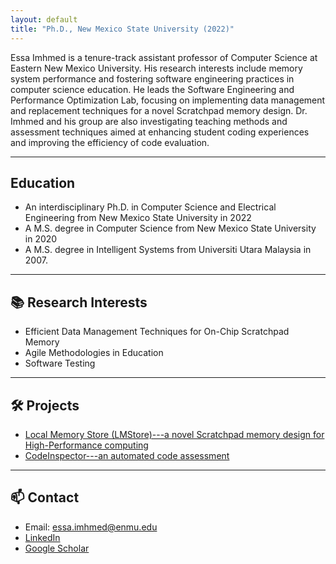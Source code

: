 ```yaml
---
layout: default
title: "Ph.D., New Mexico State University (2022)"
---
```


<!-- # Dr. Essa Imhmed -->
Essa Imhmed is a tenure-track assistant professor of Computer Science at Eastern New Mexico University. His research interests include memory system performance and fostering software engineering practices in computer science education. He leads the Software Engineering and Performance Optimization Lab, focusing on implementing data management and replacement techniques for a novel Scratchpad memory design. Dr. Imhmed and his group are also investigating teaching methods and assessment techniques aimed at enhancing student coding experiences and improving the efficiency of code evaluation.

---

## Education
- An interdisciplinary Ph.D. in Computer Science and Electrical Engineering from New Mexico State University in 2022
- A M.S. degree in Computer Science from New Mexico State University in 2020
- A M.S. degree in Intelligent Systems from Universiti Utara Malaysia in 2007.
<!-- Assistant Professor of Computer Science  
Eastern New Mexico University  
JWLA 211 K | your.email@enmu.edu -->

---

## 📚 Research Interests
- Efficient Data Management Techniques for On-Chip Scratchpad Memory
- Agile Methodologies in Education
- Software Testing

---

## 🛠️ Projects
- [Local Memory Store (LMStore)---a novel Scratchpad memory design for  High-Performance computing](https://github.com/essa-imhmed/LMStore)
- [CodeInspector---an automated code assessment](https://github.com/essa-imhmed/Cache-Simulator)

---

## 📫 Contact
- Email: essa.imhmed@enmu.edu
- [LinkedIn](https://www.linkedin.com/in/yourname)
- [Google Scholar](https://scholar.google.com/citations?user=xxxx)
